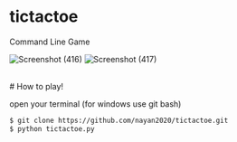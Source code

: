 # tictactoe
Command Line Game

![Screenshot (416)](https://user-images.githubusercontent.com/59414392/191896645-96a1cb82-3793-4426-837f-1abca5efd4ff.png)
![Screenshot (417)](https://user-images.githubusercontent.com/59414392/191896664-eff360a3-873e-493c-971a-7d80628b1ed1.png)

<br/>
# How to play! <br/>

open your terminal (for windows use git bash) <br/>
```bash
$ git clone https://github.com/nayan2020/tictactoe.git
$ python tictactoe.py
```

